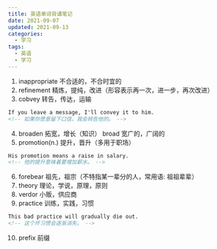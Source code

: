 ```yaml
---
title: 英语单词背诵笔记
date: 2021-09-07
updated: 2021-09-13
categories: 
  - 学习
tags: 
  - 英语
  - 学习
---
```


1. inappropriate 不合适的，不合时宜的
2. refinement 精炼，提纯，改进（形容表示再一次，进一步，再次改进）
3. cobvey 转告，传达，运输
```html
If you leave a message, I'll convey it to him.
<!-- 如果你愿意留下口信，我会转告他的。 -->
```
4. broaden 拓宽，增长（知识） broad 宽广的，广阔的
5. promotion(n.) 提升，晋升（多用于职场）
```html
His promotion means a raise in salary.
<!-- 他的提升意味着要增加薪水。 -->
```
6. forebear 祖先，祖宗（不特指某一辈分的人，常用语: 祖祖辈辈）
7. theory 理论，学说，原理，原则
8. verdor 小贩，供应商
9. practice 训练，实践，习惯
```html
This bad practice will gradually die out.
<!-- 这个坏习惯会逐渐消失。 -->
```
10. prefix 前缀